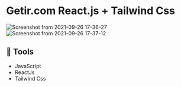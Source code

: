 # Getir.com React.js + Tailwind Css
![Screenshot from 2021-09-26 17-36-27](https://user-images.githubusercontent.com/59176193/134810407-367c6982-b61c-467d-af1a-914c9020a97f.png)
![Screenshot from 2021-09-26 17-37-12](https://user-images.githubusercontent.com/59176193/134810410-5e00119d-f4e9-44a3-873b-5a15f40fcadd.png)

## 🔧 Tools

- JavaScript
- ReactJs
- Tailwind Css
